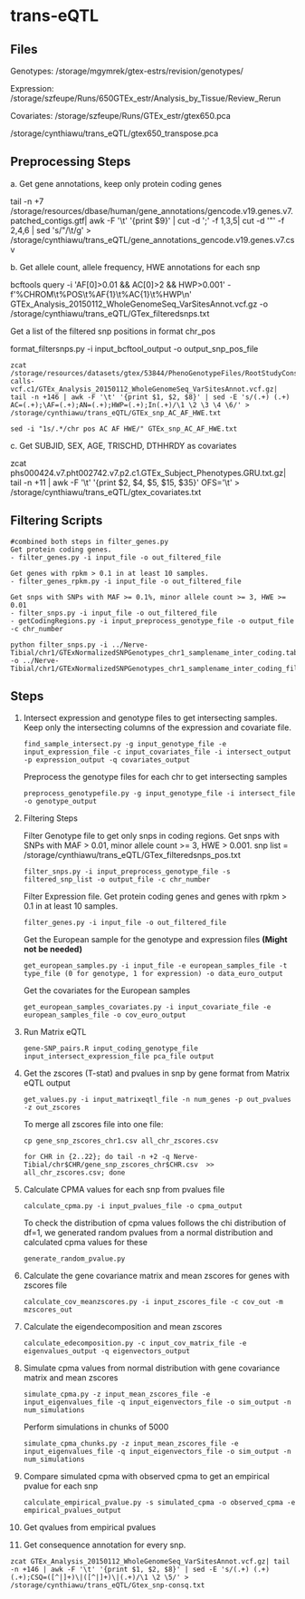 # trans-eQTL
## Files
Genotypes:
/storage/mgymrek/gtex-estrs/revision/genotypes/

Expression:
/storage/szfeupe/Runs/650GTEx_estr/Analysis_by_Tissue/Review_Rerun

Covariates:
/storage/szfeupe/Runs/GTEx_estr/gtex650.pca

/storage/cynthiawu/trans_eQTL/gtex650_transpose.pca    

## Preprocessing Steps

a. Get gene annotations, keep only protein coding genes

tail -n +7 /storage/resources/dbase/human/gene_annotations/gencode.v19.genes.v7.patched_contigs.gtf| awk -F '\t' '{print $9}' | cut -d ';' -f 1,3,5| cut -d '"' -f 2,4,6 | sed 's/"/\t/g' > /storage/cynthiawu/trans_eQTL/gene_annotations_gencode.v19.genes.v7.csv

b. Get allele count, allele frequency, HWE annotations for each snp

bcftools query -i 'AF[0]>0.01 && AC[0]>2 && HWP>0.001' -f'%CHROM\t%POS\t%AF{1}\t%AC{1}\t%HWP\n' GTEx_Analysis_20150112_WholeGenomeSeq_VarSitesAnnot.vcf.gz -o /storage/cynthiawu/trans_eQTL/GTex_filteredsnps.txt

Get a list of the filtered snp positions in format chr_pos

format_filtersnps.py -i input_bcftool_output -o output_snp_pos_file

```
zcat /storage/resources/datasets/gtex/53844/PhenoGenotypeFiles/RootStudyConsentSet_phs000424.GTEx.v6.p1.c1.GRU/GenotypeFiles/phg000520.v2.GTEx_MidPoint_WGS_SNP_CNV.genotype-calls-vcf.c1/GTEx_Analysis_20150112_WholeGenomeSeq_VarSitesAnnot.vcf.gz| tail -n +146 | awk -F '\t' '{print $1, $2, $8}' | sed -E 's/(.+) (.+) AC=(.+);\AF=(.+);AN=(.+);HWP=(.+);In(.+)/\1 \2 \3 \4 \6/' > /storage/cynthiawu/trans_eQTL/GTEx_snp_AC_AF_HWE.txt

sed -i "1s/.*/chr pos AC AF HWE/" GTEx_snp_AC_AF_HWE.txt
```

c. Get SUBJID, SEX, AGE, TRISCHD, DTHHRDY as covariates

 zcat phs000424.v7.pht002742.v7.p2.c1.GTEx_Subject_Phenotypes.GRU.txt.gz| tail -n +11 | awk -F '\t' '{print $2, $4, $5, $15, $35}' OFS='\t' > /storage/cynthiawu/trans_eQTL/gtex_covariates.txt
 
 ## Filtering Scripts
 
 ```
 #combined both steps in filter_genes.py
 Get protein coding genes. 
 - filter_genes.py -i input_file -o out_filtered_file
 
 Get genes with rpkm > 0.1 in at least 10 samples.
 - filter_genes_rpkm.py -i input_file -o out_filtered_file
 
 Get snps with SNPs with MAF >= 0.1%, minor allele count >= 3, HWE >= 0.01
 - filter_snps.py -i input_file -o out_filtered_file
 - getCodingRegions.py -i input_preprocess_genotype_file -o output_file -c chr_number
 
 python filter_snps.py -i ../Nerve-Tibial/chr1/GTExNormalizedSNPGenotypes_chr1_samplename_inter_coding.table -o ../Nerve-Tibial/chr1/GTExNormalizedSNPGenotypes_chr1_samplename_inter_coding_filtered.table
 ```
 
 ## Steps
1. Intersect expression and genotype files to get intersecting samples. Keep only the intersecting columns of the expression and covariate file. 
   ```
   find_sample_intersect.py -g input_genotype_file -e input_expression_file -c input_covariates_file -i intersect_output -p expression_output -q covariates_output
    ```
    Preprocess the genotype files for each chr to get intersecting samples
    
   ```
   preprocess_genotypefile.py -g input_genotype_file -i intersect_file -o genotype_output 
   ```
   
2. Filtering Steps

    Filter Genotype file to get only snps in coding regions. Get snps with SNPs with MAF > 0.01, minor allele count >= 3, HWE > 0.001. snp list = /storage/cynthiawu/trans_eQTL/GTex_filteredsnps_pos.txt
   ```
   filter_snps.py -i input_preprocess_genotype_file -s filtered_snp_list -o output_file -c chr_number
   ```
   
    Filter Expression file. Get protein coding genes and genes with rpkm > 0.1 in at least 10 samples.
    ```
    filter_genes.py -i input_file -o out_filtered_file
    ```
    
    Get the European sample for the genotype and expression files **(Might not be needed)**
    ```
    get_european_samples.py -i input_file -e european_samples_file -t type_file (0 for genotype, 1 for expression) -o data_euro_output
    ```
 
    Get the covariates for the European samples
    ```
    get_european_samples_covariates.py -i input_covariate_file -e european_samples_file -o cov_euro_output
    ```
 
3. Run Matrix eQTL
   ```
   gene-SNP_pairs.R input_coding_genotype_file input_intersect_expression_file pca_file output
   ```
4. Get the zscores (T-stat) and pvalues in snp by gene format from Matrix eQTL output
   ```
   get_values.py -i input_matrixeqtl_file -n num_genes -p out_pvalues -z out_zscores
   ```
   
   To merge all zscores file into one file:
   
   ```
   cp gene_snp_zscores_chr1.csv all_chr_zscores.csv
   ```
   ```
   for CHR in {2..22}; do tail -n +2 -q Nerve-Tibial/chr$CHR/gene_snp_zscores_chr$CHR.csv  >> all_chr_zscores.csv; done
   ```
5. Calculate CPMA values for each snp from pvalues file
   ```
   calculate_cpma.py -i input_pvalues_file -o cpma_output
   ```
  
    To check the distribution of cpma values follows the chi distribution of df=1, we generated random pvalues from a normal distribution and calculated cpma values for these
   ```
   generate_random_pvalue.py 
   ```
6. Calculate the gene covariance matrix and mean zscores for genes with zscores file
   ```
   calculate_cov_meanzscores.py -i input_zscores_file -c cov_out -m mzscores_out
   ```
7. Calculate the eigendecomposition and mean zscores
   ```
   calculate_edecomposition.py -c input_cov_matrix_file -e eigenvalues_output -q eigenvectors_output
   ```
8. Simulate cpma values from normal distribution with gene covariance matrix and mean zscores
   ```
   simulate_cpma.py -z input_mean_zscores_file -e input_eigenvalues_file -q input_eigenvectors_file -o sim_output -n num_simulations
   ```
   
   Perform simulations in chunks of 5000
   
   ```
   simulate_cpma_chunks.py -z input_mean_zscores_file -e input_eigenvalues_file -q input_eigenvectors_file -o sim_output -n num_simulations
   ```
9. Compare simulated cpma with observed cpma to get an empirical pvalue for each snp
   ```
   calculate_empirical_pvalue.py -s simulated_cpma -o observed_cpma -e empirical_pvalues_output
   ```
10. Get qvalues from empirical pvalues
11. Get consequence annotation for every snp.
```
zcat GTEx_Analysis_20150112_WholeGenomeSeq_VarSitesAnnot.vcf.gz| tail -n +146 | awk -F '\t' '{print $1, $2, $8}' | sed -E 's/(.+) (.+) (.+);CSQ=([^|]+)\|([^|]+)\|(.+)/\1 \2 \5/' > /storage/cynthiawu/trans_eQTL/Gtex_snp-consq.txt
```

